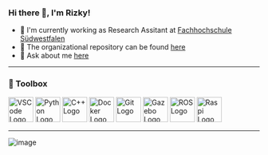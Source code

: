### Hi there 👋, I'm Rizky!

- 💼 I'm currently working as Research Assitant at [Fachhochschule Südwestfalen](https://www.fh-swf.de/)
- 🏢 The organizational repository can be found [here](https://github.com/fhswf)
- 💬 Ask about me [here](https://github.com/rizkydiprasetya/rizkydiprasetya/issues)

---

### 🧰 Toolbox

<img src="https://cdn.worldvectorlogo.com/logos/visual-studio-code-1.svg" alt="VSCode Logo" width="50" height="50"/> <img src="https://cdn.worldvectorlogo.com/logos/python-5.svg" alt="Python Logo" width="50" height="50"/> <img src="https://cdn.worldvectorlogo.com/logos/c.svg" alt="C++ Logo" width="50" height="50"/> <img src="https://cdn.worldvectorlogo.com/logos/docker.svg" alt="Docker Logo" width="50" height="50"/> <img src="https://cdn.worldvectorlogo.com/logos/git-icon.svg" alt="Git Logo" width="50" height="50"/> <img src="https://upload.wikimedia.org/wikipedia/en/5/5e/Gazebo_logo_without_text.svg" alt="Gazebo Logo" width="50" height="50"/> <img src="https://upload.wikimedia.org/wikipedia/commons/b/bb/Ros_logo.svg" alt="ROS Logo" width="50" height="50"/> <img src="https://cdn.worldvectorlogo.com/logos/raspberry-pi.svg" alt="Raspi Logo" width="50" height="50"/>

---

![image](https://img.shields.io/badge/LinkedIn-0077B5?style=for-the-badge&logo=linkedin&logoColor=white)
